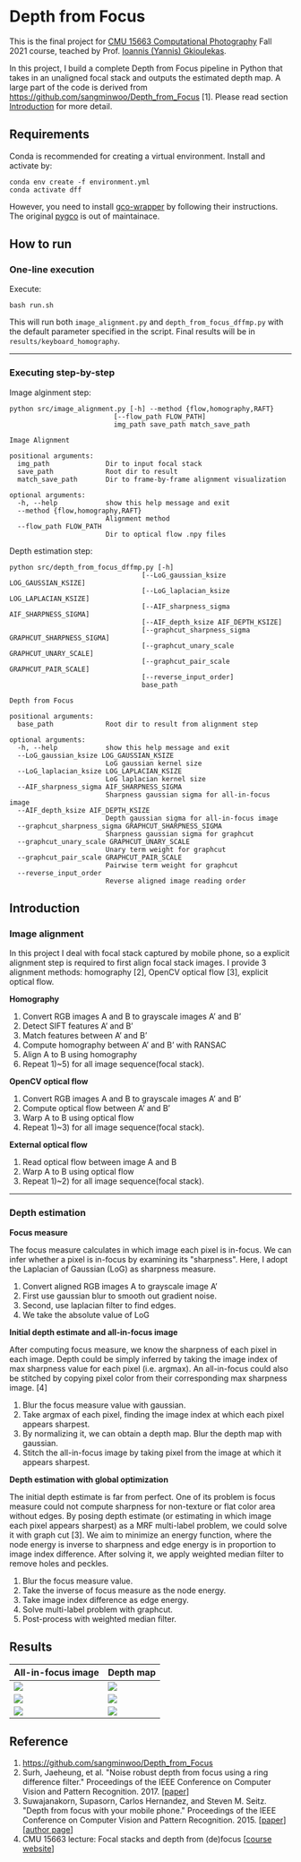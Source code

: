 # Depth from Focus

This is the final project for [CMU 15663 Computational Photography](http://graphics.cs.cmu.edu/courses/15-463/) Fall 2021 course, teached by Prof. [Ioannis (Yannis) Gkioulekas](http://www.cs.cmu.edu/~igkioule/).

In this project, I build a complete Depth from Focus pipeline in Python that takes in an unaligned focal stack and outputs the estimated depth map. A large part of the code is derived from https://github.com/sangminwoo/Depth_from_Focus [1]. Please read section [Introduction](#introduction) for more detail.

## Requirements

Conda is recommended for creating a virtual environment. Install and activate by:
```
conda env create -f environment.yml
conda activate dff
```
However, you need to install [gco-wrapper](https://borda.github.io/pyGCO/) by following their instructions. The original [pygco](https://peekaboo-vision.blogspot.com/2012/05/graphcuts-for-python-pygco.html) is out of maintainace. 

## How to run

### One-line execution 
Execute:
```
bash run.sh
````
This will run both `image_alignment.py` and `depth_from_focus_dffmp.py` with the default parameter specified in the script. Final results will be in `results/keyboard_homography`.

---

### Executing step-by-step

Image alginment step:
```
python src/image_alignment.py [-h] --method {flow,homography,RAFT}
                          [--flow_path FLOW_PATH]
                          img_path save_path match_save_path

Image Alignment

positional arguments:
  img_path              Dir to input focal stack
  save_path             Root dir to result
  match_save_path       Dir to frame-by-frame alignment visualization

optional arguments:
  -h, --help            show this help message and exit
  --method {flow,homography,RAFT}
                        Alignment method
  --flow_path FLOW_PATH
                        Dir to optical flow .npy files
```

Depth estimation step:
```
python src/depth_from_focus_dffmp.py [-h]
                                 [--LoG_gaussian_ksize LOG_GAUSSIAN_KSIZE]
                                 [--LoG_laplacian_ksize LOG_LAPLACIAN_KSIZE]
                                 [--AIF_sharpness_sigma AIF_SHARPNESS_SIGMA]
                                 [--AIF_depth_ksize AIF_DEPTH_KSIZE]
                                 [--graphcut_sharpness_sigma GRAPHCUT_SHARPNESS_SIGMA]
                                 [--graphcut_unary_scale GRAPHCUT_UNARY_SCALE]
                                 [--graphcut_pair_scale GRAPHCUT_PAIR_SCALE]
                                 [--reverse_input_order]
                                 base_path

Depth from Focus

positional arguments:
  base_path             Root dir to result from alignment step

optional arguments:
  -h, --help            show this help message and exit
  --LoG_gaussian_ksize LOG_GAUSSIAN_KSIZE
                        LoG gaussian kernel size
  --LoG_laplacian_ksize LOG_LAPLACIAN_KSIZE
                        LoG laplacian kernel size
  --AIF_sharpness_sigma AIF_SHARPNESS_SIGMA
                        Sharpness gaussian sigma for all-in-focus image
  --AIF_depth_ksize AIF_DEPTH_KSIZE
                        Depth gaussian sigma for all-in-focus image
  --graphcut_sharpness_sigma GRAPHCUT_SHARPNESS_SIGMA
                        Sharpness gaussian sigma for graphcut
  --graphcut_unary_scale GRAPHCUT_UNARY_SCALE
                        Unary term weight for graphcut
  --graphcut_pair_scale GRAPHCUT_PAIR_SCALE
                        Pairwise term weight for graphcut
  --reverse_input_order
                        Reverse aligned image reading order
```

## Introduction

### Image alignment

In this project I deal with focal stack captured by mobile phone, so a explicit alignment step is required to first align focal stack images. I provide 3 alignment methods: homography [2], OpenCV optical flow [3], explicit optical flow.

__Homography__
1. Convert RGB images A and B to grayscale images A’ and B’
2. Detect SIFT features A’ and B’
3. Match features between A’ and B’
4. Compute homography between A’ and B’ with RANSAC
5. Align A to B using homography
6. Repeat 1)~5) for all image sequence(focal stack).

__OpenCV optical flow__
1. Convert RGB images A and B to grayscale images A’ and B’
2. Compute optical flow between A’ and B’
3. Warp A to B using optical flow
4. Repeat 1)~3) for all image sequence(focal stack).

__External optical flow__
1. Read optical flow between image A and B
2. Warp A to B using optical flow
3. Repeat 1)~2) for all image sequence(focal stack).

---

### Depth estimation

__Focus measure__

The focus measure calculates in which image each pixel is in-focus. We can infer whether a pixel is in-focus by examining its "sharpness". Here, I adopt the Laplacian of Gaussian (LoG) as sharpness measure.

1. Convert aligned RGB images A to grayscale image A’
2. First use gaussian blur to smooth out gradient noise.
3. Second, use laplacian filter to find edges.
4. We take the absolute value of LoG

__Initial depth estimate and all-in-focus image__

After computing focus measure, we know the sharpness of each pixel in each image. Depth could be simply inferred by taking the image index of max sharpness value for each pixel (i.e. argmax). An all-in-focus could also be stitched by copying pixel color from their corresponding max sharpness image. [4]

1. Blur the focus measure value with gaussian.
2. Take argmax of each pixel, finding the image index at which each pixel appears sharpest.
3. By normalizing it, we can obtain a depth map. Blur the depth map with gaussian.
4. Stitch the all-in-focus image by taking pixel from the image at which it appears sharpest.

__Depth estimation with global optimization__

The initial depth estimate is far from perfect. One of its problem is focus measure could not compute sharpness for non-texture or flat color area without edges. By posing depth estimate (or estimating in which image each pixel appears sharpest) as a MRF multi-label problem, we could solve it with graph cut [3]. We aim to minimize an energy function, where the node energy is inverse to sharpness and edge energy is in proportion to image index difference. After solving it, we apply weighted median filter to remove holes and peckles.

1. Blur the focus measure value.
2. Take the inverse of focus measure as the node energy.
3. Take image index difference as edge energy.
4. Solve multi-label problem with graphcut.
5. Post-process with weighted median filter.

## Results

| All-in-focus image | Depth map |
| --- | --- |
| ![](results/keyboard_homography/all_in_focus/output.jpg) | ![](results/keyboard_homography/wmf_step2/output_heatmap.jpg) |
| ![](results/mydata_dog1_largemotion_RAFT/all_in_focus/output.jpg) | ![](results/mydata_dog1_largemotion_RAFT/wmf_step2/output_heatmap.jpg) |
| ![](results/mydata_cocoa1_largemotion_RAFT/all_in_focus/output.jpg) | ![](results/mydata_cocoa1_largemotion_RAFT/wmf_step2/output_heatmap.jpg) |


## Reference


1. https://github.com/sangminwoo/Depth_from_Focus
2. Surh, Jaeheung, et al. "Noise robust depth from focus using a ring difference filter." Proceedings of the IEEE Conference on Computer Vision and Pattern Recognition. 2017. [[paper](https://openaccess.thecvf.com/content_cvpr_2017/html/Surh_Noise_Robust_Depth_CVPR_2017_paper.html)]
3. Suwajanakorn, Supasorn, Carlos Hernandez, and Steven M. Seitz. "Depth from focus with your mobile phone." Proceedings of the IEEE Conference on Computer Vision and Pattern Recognition. 2015. [[paper](https://www.cv-foundation.org/openaccess/content_cvpr_2015/html/Suwajanakorn_Depth_From_Focus_2015_CVPR_paper.html)][[author page](https://www.supasorn.com/)]
4. CMU 15663 lecture: Focal stacks and depth from (de)focus [[course website](http://graphics.cs.cmu.edu/courses/15-463/)]